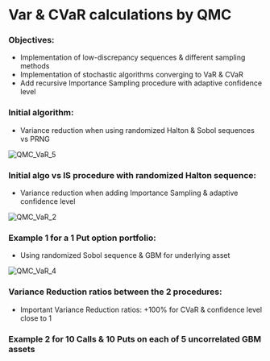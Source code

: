 # Var & CVaR calculations by QMC

### Objectives: 
- Implementation of low-discrepancy sequences & different sampling methods
- Implementation of stochastic algorithms converging to VaR & CVaR
- Add recursive Importance Sampling procedure with adaptive confidence level

### Initial algorithm:

- Variance reduction when using randomized Halton & Sobol sequences vs PRNG 

![QMC_VaR_5](https://user-images.githubusercontent.com/56386159/150991822-d6465847-2b43-4814-9c77-1a72efd961d7.PNG)


### Initial algo vs IS procedure with randomized Halton sequence:

- Variance reduction when adding Importance Sampling & adaptive confidence level

![QMC_VaR_2](https://user-images.githubusercontent.com/56386159/150958118-9ef0bee0-123c-4cde-81df-2d491d2a8a46.PNG)


### Example 1 for a 1 Put option portfolio:

- Using randomized Sobol sequence & GBM for underlying asset

![QMC_VaR_4](https://user-images.githubusercontent.com/56386159/150955987-9eacbcba-af3c-4c61-9538-2f87f913871f.PNG)


### Variance Reduction ratios between the 2 procedures:

- Important Variance Reduction ratios: +100% for CVaR & confidence level close to 1

### Example 2 for 10 Calls & 10 Puts on each of 5 uncorrelated GBM assets
